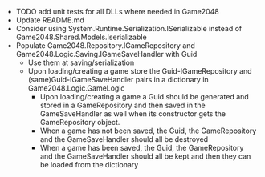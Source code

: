 * TODO add unit tests for all DLLs where needed in Game2048
* Update README.md
* Consider using System.Runtime.Serialization.ISerializable instead of Game2048.Shared.Models.Iserializable
* Populate Game2048.Repository.IGameRepository and Game2048.Logic.Saving.IGameSaveHandler with Guid
  * Use them at saving/serialization
  * Upon loading/creating a game store the Guid-IGameRepository and (same)Guid-IGameSaveHandler pairs in a dictionary in Game2048.Logic.GameLogic
    * Upon loading/creating a game a Guid should be generated and stored in a GameRepository and then saved in the GameSaveHandler as well when its constructor gets the GameRepository object.
    * When a game has not been saved, the Guid, the GameRepository and the GameSaveHandler should all be destroyed
    * When a game has been saved, the Guid, the GameRepository and the GameSaveHandler should all be kept and then they can be loaded from the dictionary
